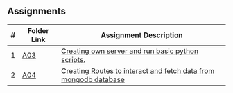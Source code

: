 
##  Assignments

|   #   | Folder Link                   | Assignment Description                                                             |
| :---: | ----------------------------- | -----------------------------------------------------------------------------------|
|   1   | [A03](./A03)      | [Creating own server and run basic python scripts.](./A03/README.md)                           |
|   2   | [A04](./A04)      | [Creating Routes to interact and fetch data from mongodb database](./A04/README.md)            |
